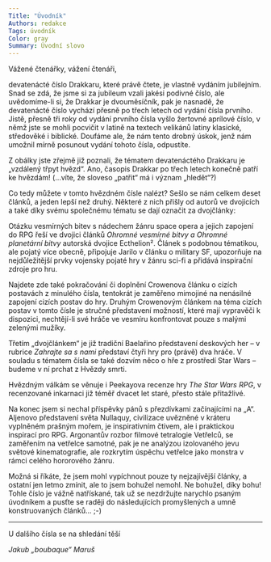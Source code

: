 ```yaml
---
Title: "Úvodník"
Authors: redakce
Tags: úvodník
Color: gray
Summary: Úvodní slovo
---
```

Vážené čtenářky, vážení čtenáři,

devatenácté číslo Drakkaru, které právě čtete, je vlastně vydáním jubilejním. Snad se zdá, že jsme si za jubileum vzali jakési podivné číslo, ale uvědomíme-li si, že Drakkar je dvouměsíčník, pak je nasnadě, že devatenácté číslo vychází přesně po třech letech od vydání čísla prvního. Jistě, přesně tři roky od vydání prvního čísla vyšlo žertovné aprílové číslo, v němž jste se mohli pocvičit v latině na textech velikánů latiny klasické, středověké i biblické. Doufáme ale, že nám tento drobný úskok, jenž nám umožnil mírně posunout vydání tohoto čísla, odpustíte.

Z obálky jste zřejmě již poznali, že tématem devatenáctého Drakkaru je „vzdálený třpyt hvězd“. Ano, časopis Drakkar po třech letech konečně patří ke hvězdám! (...víte, že sloveso „patřit“ má i význam „hledět“?)

<!--more-->

Co tedy můžete v tomto hvězdném čísle nalézt? Sešlo se nám celkem deset článků, a jeden lepší než druhý. Některé z nich přišly od autorů ve dvojicích a také díky svému společnému tématu se dají označit za dvojčlánky:

Otázku vesmírných bitev s nádechem žánru space opera a jejich zapojení do RPG řeší ve dvojici článků <em>Ohromné vesmírné bitvy a Ohromné planetární bitvy</em> autorská dvojice Ecthelion². Článek s podobnou tématikou, ale pojatý více obecně, připojuje Jarilo v článku o military SF, upozorňuje na nejdůležitější prvky vojensky pojaté hry v žánru sci-fi a přidává inspirační zdroje pro hru.

Najdete zde také pokračování či doplnění Crowenova článku o cizích postavách z minulého čísla, tentokrát je zaměřeno mimojiné na nenásilné zapojení cizích postav do hry. Druhým Crowenovým článkem na téma cizích postav v tomto čísle je stručné představení možností, které mají vypravěči k dispozici, nechtějí-li své hráče ve vesmíru konfrontovat pouze s malými zelenými mužíky.

Třetím „dvojčlánkem“ je již tradiční Baelařino představení deskových her – v rubrice <em>Zahrajte sa s nami</em> představí čtyři hry pro (právě) dva hráče. V souladu s tématem čísla se také dozvím něco o hře z prostředí Star Wars – budeme v ní prchat z Hvězdy smrti.

Hvězdným válkám se věnuje i Peekayova recenze hry <em>The Star Wars RPG</em>, v recenzované inkarnaci již téměř dvacet let staré, přesto stále přitažlivé.

Na konec jsem si nechal příspěvky pánů s přezdívkami začínajícími na „A“. Aljenovo představení světa Nullaquy, civilizace uvězněné v kráteru vyplněném prašným mořem, je inspirativním čtivem, ale i praktickou inspirací pro RPG. Argonantův rozbor filmové tetralogie Vetřelců, se zaměřením na vetřelce samotné, pak je ne analýzou izolovaného jevu světové kinematografie, ale rozkrytím úspěchu vetřelce jako monstra v rámci celého hororového žánru.

Možná si říkáte, že jsem mohl vypíchnout pouze ty nejzajívější články, a ostatní jen letmo zmínit, ale to jsem bohužel nemohl. Ne bohužel, díky bohu! Tohle číslo je vážně natřískané, tak už se nezdržujte narychlo psaným úvodníkem a pusťte se raději do následujících promyšlených a umně konstruovaných článků... ;-)

* * *

U dalšího čísla se na shledání těší

<em>Jakub „boubaque“ Maruš</em>
